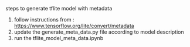 steps to generate tflite model with metadata

1. follow instructions from : https://www.tensorflow.org/lite/convert/metadata
2. update the generate_meta_data.py file according to model description
2. run the tflite_model_meta_data.ipynb
